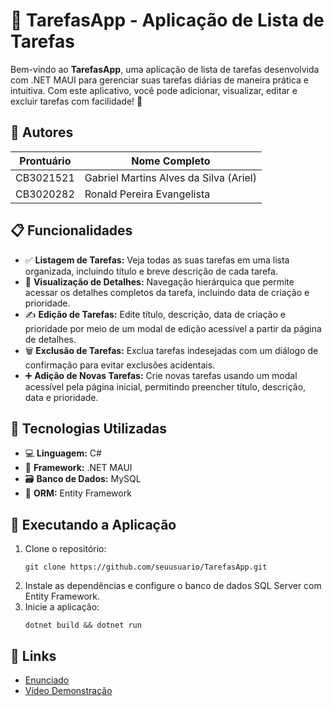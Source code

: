 <!DOCTYPE html>
<html lang="pt-BR">
<head>
  <meta charset="UTF-8">
  <title>TarefasApp - README</title>
</head>
<body>
  <h1>📝 TarefasApp - Aplicação de Lista de Tarefas</h1>
  <p>Bem-vindo ao <strong>TarefasApp</strong>, uma aplicação de lista de tarefas desenvolvida com .NET MAUI para gerenciar suas tarefas diárias de maneira prática e intuitiva. Com este aplicativo, você pode adicionar, visualizar, editar e excluir tarefas com facilidade! 🚀</p>

  <h2>👥 Autores</h2>
  <table>
    <thead>
      <tr>
        <th>Prontuário</th>
        <th>Nome Completo</th>
      </tr>
    </thead>
    <tbody>
      <tr>
        <td>CB3021521</td>
        <td>Gabriel Martins Alves da Silva (Ariel)</td>
      </tr>
      <tr>
        <td>CB3020282</td>
        <td>Ronald Pereira Evangelista</td>
      </tr>
    </tbody>
  </table>

  <h2>📋 Funcionalidades</h2>
  <ul>
    <li>✅ <strong>Listagem de Tarefas:</strong> Veja todas as suas tarefas em uma lista organizada, incluindo título e breve descrição de cada tarefa.</li>
    <li>🔎 <strong>Visualização de Detalhes:</strong> Navegação hierárquica que permite acessar os detalhes completos da tarefa, incluindo data de criação e prioridade.</li>
    <li>✍️ <strong>Edição de Tarefas:</strong> Edite título, descrição, data de criação e prioridade por meio de um modal de edição acessível a partir da página de detalhes.</li>
    <li>🗑️ <strong>Exclusão de Tarefas:</strong> Exclua tarefas indesejadas com um diálogo de confirmação para evitar exclusões acidentais.</li>
    <li>➕ <strong>Adição de Novas Tarefas:</strong> Crie novas tarefas usando um modal acessível pela página inicial, permitindo preencher título, descrição, data e prioridade.</li>
  </ul>

  <h2>🔧 Tecnologias Utilizadas</h2>
  <ul>
    <li>💻 <strong>Linguagem:</strong> C#</li>
    <li>📱 <strong>Framework:</strong> .NET MAUI</li>
    <li>🗃️ <strong>Banco de Dados:</strong> MySQL</li>
    <li>🧩 <strong>ORM:</strong> Entity Framework</li>
  </ul>

  <h2>🚀 Executando a Aplicação</h2>
  <ol>
    <li>Clone o repositório:</li>
    <pre><code>git clone https://github.com/seuusuario/TarefasApp.git</code></pre>
    <li>Instale as dependências e configure o banco de dados SQL Server com Entity Framework.</li>
    <li>Inicie a aplicação:</li>
    <pre><code>dotnet build && dotnet run</code></pre>
  </ol>

  <h2>🔗 Links</h2>
  <ul>
    <li><a href="https://github.com/devronaldev/TP02PDMI6/tree/master/TP02PDMI6.pdf">Enunciado</a></li>
    <li><a href="https://youtu.be/4jQDW7J1tzE">Vídeo Demonstração</a></li>
  </ul>
</body>
</html>
